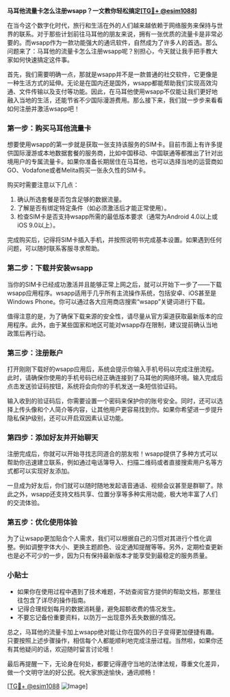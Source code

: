 **马耳他流量卡怎么注册wsapp？一文教你轻松搞定[[TG💪+ @esim1088](https://t.me/s/esim1088)]**

在当今这个数字化时代，旅行和生活在外的人们越来越依赖于网络服务来保持与世界的联系。对于那些计划前往马耳他的朋友来说，拥有一张优质的流量卡是非常必要的。而wsapp作为一款功能强大的通讯软件，自然成为了许多人的首选。那么问题来了：马耳他的流量卡怎么注册wsapp呢？别担心，今天就让我手把手教大家如何快速搞定这件事。

首先，我们需要明确一点，那就是wsapp并不是一款普通的社交软件，它更像是一种生活方式的延伸。无论是在国内还是国外，wsapp都能帮助我们实现高效沟通、文件传输以及支付等功能。因此，在马耳他使用wsapp不仅能让我们更好地融入当地的生活，还能节省不少国际漫游费用。那么接下来，我们就一步步来看看如何注册并激活wsapp吧！

### **第一步：购买马耳他流量卡**
想要使用wsapp的第一步就是获取一张支持该服务的SIM卡。目前市面上有许多提供国际漫游或本地数据套餐的服务商，比如中国移动、中国联通等都推出了针对出境用户的专属流量卡。如果你准备长期居住在马耳他，也可以选择当地的运营商如GO、Vodafone或者Melita购买一张永久性的SIM卡。

购买时需要注意以下几点：
1. 确认所选套餐是否包含足够的数据流量。
2. 了解是否有绑定特定条件（如必须激活后才能正常使用）。
3. 检查SIM卡是否支持wsapp所需的最低版本要求（通常为Android 4.0以上或iOS 9.0以上）。

完成购买后，记得将SIM卡插入手机，并按照说明书完成基本设置。如果遇到任何问题，可以随时联系客服寻求帮助。

### **第二步：下载并安装wsapp**
当你的SIM卡已经成功激活并且能够正常上网之后，就可以开始下一步了——下载wsapp应用程序。wsapp适用于几乎所有主流操作系统，包括安卓、iOS甚至是Windows Phone。你可以通过各大应用商店搜索“wsapp”关键词进行下载。

值得注意的是，为了确保下载来源的安全性，请尽量从官方渠道获取最新版本的应用程序。此外，由于某些国家和地区可能对wsapp存在限制，建议提前确认当地政策后再行动。

### **第三步：注册账户**
打开刚刚下载好的wsapp应用后，系统会提示你输入手机号码以完成注册流程。此时，请确保你使用的手机号码已经正确连接到了马耳他的网络环境。输入完成后点击发送验证码按钮，系统将会向你的手机发送一条短信验证码。

输入收到的验证码后，你需要设置一个密码来保护你的账号安全。同时，还可以选择上传头像和个人简介等内容，让其他用户更容易找到你。如果你希望进一步提升隐私保护级别，还可以开启双因素认证功能。

### **第四步：添加好友并开始聊天**
注册完成后，你就可以开始寻找志同道合的朋友啦！wsapp提供了多种方式可以帮助你迅速建立联系，例如通过电话簿导入、扫描二维码或者直接搜索用户名等方式都可以实现好友添加。

一旦成为好友后，你们就可以随时随地发起语音通话、视频会议甚至是群聊了。除此之外，wsapp还支持文档共享、位置分享等多种实用功能，极大地丰富了人们的交流体验。

### **第五步：优化使用体验**
为了让wsapp更加贴合个人需求，我们可以根据自己的习惯对其进行个性化调整。例如调整字体大小、更换主题颜色、设定通知提醒等等。另外，定期检查更新也是必不可少的一步，因为只有保持最新版本才能享受到最稳定的服务质量。

### **小贴士**
- 如果你在使用过程中遇到了技术难题，不妨查阅官方提供的帮助文档，那里往往包含了详尽的操作指南。
- 记得合理规划每月的数据消耗量，避免超额收费的情况发生。
- 不要忘记备份重要资料，以防万一出现意外丢失数据的情况。

总之，马耳他的流量卡加上wsapp绝对能让你在国外的日子变得更加便捷有趣。只要按照上述步骤操作，相信每个人都能顺利地完成注册过程。当然啦，如果你还有其他疑问的话，欢迎随时留言讨论哦！

最后再提醒一下，无论身在何处，都要记得遵守当地的法律法规，尊重文化差异，做一个文明守法的好公民。祝大家旅途愉快，通讯顺畅！

[[TG💪+ @esim1088](https://t.me/s/esim1088) ![Image](https://i.postimg.cc/4NQfJmqS/Snipaste-2025-05-13-00-14-12.png)]